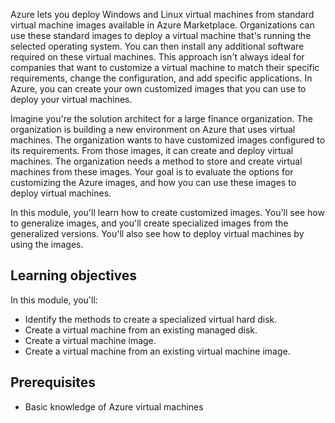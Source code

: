 Azure lets you deploy Windows and Linux virtual machines from standard virtual machine images available in Azure Marketplace. Organizations can use these standard images to deploy a virtual machine that's running the selected operating system. You can then install any additional software required on these virtual machines.  This approach isn't always ideal for companies that want to customize a virtual machine to match their specific requirements, change the configuration, and add specific applications. In Azure, you can create your own customized images that you can use to deploy your virtual machines.

Imagine you're the solution architect for a large finance organization. The organization is building a new environment on Azure that uses virtual machines. The organization wants to have customized images configured to its requirements. From those images, it can create and deploy virtual machines. The organization needs a method to store and create virtual machines from these images. Your goal is to evaluate the options for customizing the Azure images, and how you can use these images to deploy virtual machines.

In this module, you'll learn how to create customized images. You'll see how to generalize images, and you'll create specialized images from the generalized versions. You'll also see how to deploy virtual machines by using the images.

## Learning objectives

In this module, you'll:

- Identify the methods to create a specialized virtual hard disk.
- Create a virtual machine from an existing managed disk.
- Create a virtual machine image.
- Create a virtual machine from an existing virtual machine image.

## Prerequisites

- Basic knowledge of Azure virtual machines
